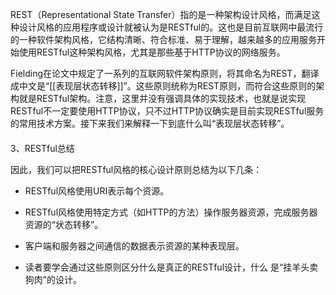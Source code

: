 REST（Representational State Transfer）指的是一种架构设计风格，而满足这种设计风格的应用程序或设计就被认为是RESTful的。这也是目前互联网中最流行的一种软件架构风格，它结构清晰、符合标准、易于理解，越来越多的应用服务开始使用RESTful这种架构风格，尤其是那些基于HTTP协议的网络服务。


Fielding在论文中规定了一系列的互联网软件架构原则，将其命名为REST，翻译成中文是“[[表现层状态转移]]”。这些原则统称为REST原则，而符合这些原则的架构就是RESTful架构。注意，这里并没有强调具体的实现技术，也就是说实现RESTful不一定要使用HTTP协议，只不过HTTP协议确实是目前实现RESTful服务的常用技术方案。接下来我们来解释一下到底什么叫“表现层状态转移”。


####   
3、RESTful总结

因此，我们可以把RESTful风格的核心设计原则总结为以下几条：

-   RESTful风格使用URI表示每个资源。
    
-   RESTful风格使用特定方式（如HTTP的方法）操作服务器资源，完成服务器资源的“状态转移”。
    
-   客户端和服务器之间通信的数据表示资源的某种表现层。
    
-   读者要学会通过这些原则区分什么是真正的RESTful设计，什么 是“挂羊头卖狗肉”的设计。